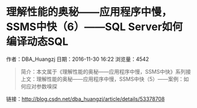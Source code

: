 # 理解性能的奥秘——应用程序中慢，SSMS中快（6）——SQL Server如何编译动态SQL
作者：DBA_Huangzj
日期：2016-11-30 16:22
浏览量：4542
> 简介：本文属于《理解性能的奥秘——应用程序中慢，SSMS中快》系列接上文：理解性能的奥秘——应用程序中慢，SSMS中快（5）——案例：如何应对参数嗅探

 链接：http://blog.csdn.net/dba_huangzj/article/details/53378708
